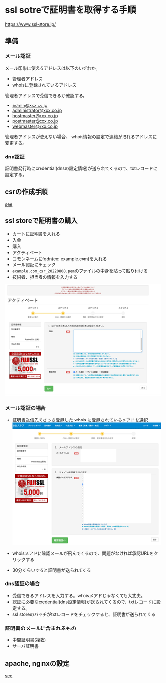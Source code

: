 # ssl sotreで証明書を取得する手順

<https://www.ssl-store.jp/>

## 準備

### メール認証

メール印象に使えるアドレスは以下のいずれか。

* 管理者アドレス
* whoisに登録されているアドレス

管理者アドレスで受信できるか確認する。

* admin@xxx.co.jp
* administrator@xxx.co.jp
* hostmaster@xxx.co.jp
* postmaster@xxx.co.jp
* webmaster@xxx.co.jp

管理者アドレスが使えない場合、 whois情報の設定で連絡が取れるアドレスに変更する。

### dns認証

証明書発行時にcredential(dnsの設定情報)が送られてくるので、txtレコードに設定する。  

## csrの作成手順

[see](./openssl_csr.md)

## ssl storeで証明書の購入

* カートに証明書を入れる
* 入金
* 購入
* アクティベート
* コモンネームにfqdn(ex: example.com)を入れる
* メール認証にチェック
* `example.com_csr_20220808.pem`のファイルの中身を貼って貼り付ける
* 技術者、担当者の情報を入力する

![csr入力画面](./ssl_store_01/j2.png)

### メール認証の場合

* 証明書送信先でさっき登録した whois に登録されているメアドを選択
![受信メール設定画面](./ssl_store_01/i1.png)

* whoisメアドに確認メールが飛んでくるので、問題がなければ承認URLをクリックする
* 30分くらいすると証明書が送られてくる

### dns認証の場合

* 受信できるアドレスを入力する。whoisメアドじゃなくても大丈夫。
* 認証に必要なcredential(dns設定情報)が送られてくるので、txtレコードに設定する。
* ssl storeのバッチがtxtレコードをチェックすると、証明書が送られてくる

### 証明書のメールに含まれるもの

* 中間証明書(複数)
* サーバ証明書

## apache, nginxの設定

[see](./https.md)
